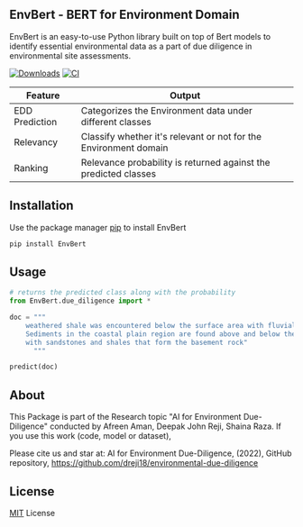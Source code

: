 ## EnvBert - BERT for Environment Domain

EnvBert is an easy-to-use Python library built on top of Bert models to identify essential environmental data as a part of due diligence in environmental site assessments.

[![Downloads](https://static.pepy.tech/personalized-badge/envbert?period=total&units=international_system&left_color=grey&right_color=green&left_text=Downloads)](https://pepy.tech/project/envbert)
<a href="https://pypi.org/project/EnvBert/">
    <img alt="CI" src="https://img.shields.io/badge/pypi-v0.3.8-orange">
</a>

| Feature  | Output  |
|---|---|
| EDD Prediction | Categorizes the Environment data under different classes |
| Relevancy | Classify whether it's relevant or not for the Environment domain |
| Ranking | Relevance probability is returned against the predicted classes |

## Installation

Use the package manager [pip](https://pip.pypa.io/en/stable/) to install EnvBert

```bash
pip install EnvBert
```

## Usage

```python
# returns the predicted class along with the probability 
from EnvBert.due_diligence import *

doc = """
	weathered shale was encountered below the surface area with fluvial deposits. 
	Sediments in the coastal plain region are found above and below the bedrock 
	with sandstones and shales that form the basement rock"
      """

predict(doc)

```

## About
This Package is part of the Research topic "AI for Environment Due-Diligence" conducted by Afreen Aman, Deepak John Reji, Shaina Raza. If you use this work (code, model or dataset),

Please cite us and star at: AI for Environment Due-Diligence, (2022), GitHub repository, https://github.com/dreji18/environmental-due-diligence

## License
[MIT](https://choosealicense.com/licenses/mit/) License
